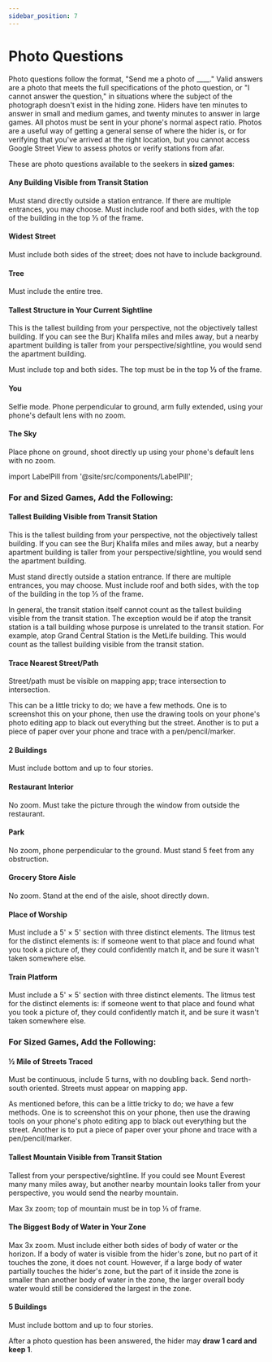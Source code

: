 ```yaml
---
sidebar_position: 7
---
```


# Photo Questions

Photo questions follow the format, "Send me a photo of \_\_\_\_." Valid answers are a photo that meets the full specifications of the photo question, or "I cannot answer the question," in situations where the subject of the photograph doesn't exist in the hiding zone. Hiders have ten minutes to answer in small and medium games, and twenty minutes to answer in large games. All photos must be sent in your phone's normal aspect ratio. Photos are a useful way of getting a general sense of where the hider is, or for verifying that you've arrived at the right location, but you cannot access Google Street View to assess photos or verify stations from afar.

These are photo questions available to the seekers in **<LabelPill label='Маленький'/> sized games**:

#### Any Building Visible from Transit Station

Must stand directly outside a station entrance. If there are multiple entrances, you may choose. Must include roof and both sides, with the top of the building in the top ⅓ of the frame.

#### Widest Street

Must include both sides of the street; does not have to include background.

#### Tree

Must include the entire tree.

#### Tallest Structure in Your Current Sightline

This is the tallest building from your perspective, not the objectively tallest building. If you can see the Burj Khalifa miles and miles away, but a nearby apartment building is taller from your perspective/sightline, you would send the apartment building.

Must include top and both sides. The top must be in the top **⅓** of the frame.

#### You

Selfie mode. Phone perpendicular to ground, arm fully extended, using your phone's default lens with no zoom.

#### The Sky

Place phone on ground, shoot directly up using your phone's default lens with no zoom.

import LabelPill from '@site/src/components/LabelPill';

### For <LabelPill label='MEDIUM' fontSize='1rem'/> and <LabelPill label='LARGE' fontSize='1rem'/> Sized Games, Add the Following:

#### Tallest Building Visible from Transit Station

This is the tallest building from your perspective, not the objectively tallest building. If you can see the Burj Khalifa miles and miles away, but a nearby apartment building is taller from your perspective/sightline, you would send the apartment building.

Must stand directly outside a station entrance. If there are multiple entrances, you may choose. Must include roof and both sides, with the top of the building in the top ⅓ of the frame.

In general, the transit station itself cannot count as the tallest building visible from the transit station. The exception would be if atop the transit station is a tall building whose purpose is unrelated to the transit station. For example, atop Grand Central Station is the MetLife building. This would count as the tallest building visible from the transit station.

#### Trace Nearest Street/Path

Street/path must be visible on mapping app; trace intersection to intersection.

This can be a little tricky to do; we have a few methods. One is to screenshot this on your phone, then use the drawing tools on your phone's photo editing app to black out everything but the street. Another is to put a piece of paper over your phone and trace with a pen/pencil/marker.

#### 2 Buildings

Must include bottom and up to four stories.

#### Restaurant Interior

No zoom. Must take the picture through the window from outside the restaurant.

#### Park

No zoom, phone perpendicular to the ground. Must stand 5 feet from any obstruction.

#### Grocery Store Aisle

No zoom. Stand at the end of the aisle, shoot directly down.

#### Place of Worship

Must include a 5' × 5' section with three distinct elements. The litmus test for the distinct elements is: if someone went to that place and found what you took a picture of, they could confidently match it, and be sure it wasn't taken somewhere else.

#### Train Platform

Must include a 5' × 5' section with three distinct elements. The litmus test for the distinct elements is: if someone went to that place and found what you took a picture of, they could confidently match it, and be sure it wasn't taken somewhere else.

### For <LabelPill label='LARGE' fontSize='1rem'/> Sized Games, Add the Following:

#### ½ Mile of Streets Traced

Must be continuous, include 5 turns, with no doubling back. Send north-south oriented. Streets must appear on mapping app.

As mentioned before, this can be a little tricky to do; we have a few methods. One is to screenshot this on your phone, then use the drawing tools on your phone's photo editing app to black out everything but the street. Another is to put a piece of paper over your phone and trace with a pen/pencil/marker.

#### Tallest Mountain Visible from Transit Station

Tallest from your perspective/sightline. If you could see Mount Everest many many miles away, but another nearby mountain looks taller from your perspective, you would send the nearby mountain.

Max 3x zoom; top of mountain must be in top ⅓ of frame.

#### The Biggest Body of Water in Your Zone

Max 3x zoom. Must include either both sides of body of water or the horizon. If a body of water is visible from the hider's zone, but no part of it touches the zone, it does not count. However, if a large body of water partially touches the hider's zone, but the part of it inside the zone is smaller than another body of water in the zone, the larger overall body water would still be considered the largest in the zone.

#### 5 Buildings

Must include bottom and up to four stories.

After a photo question has been answered, the hider may **draw 1 card and keep 1**.

